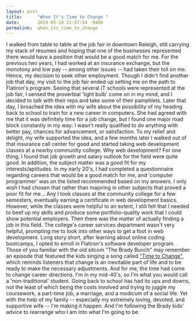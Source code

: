 ```yaml
---
layout: post
title:      "When It's Time to Change "
date:       2019-05-19 21:57:54 -0400
permalink:  when_its_time_to_change
---
```



I walked from table to table at the job fair in downtown Raleigh, still carrying my stack of resumes and hoping that one of the businesses represented there would have a position that would be a good match for me. For the previous two years, I had worked at an insurance exchange, but the monotony and low pay -- among other issues -- had taken their toll on me. Hence, my decision to seek other employment. Though I didn't find another job that day, my visit to the job fair ended up setting me on the path to Flatiron's program.
Seeing that several IT schools were represented at the job fair, I sensed the proverbial 'light bulb' come on in my mind, and I decided to talk with their reps and take some of their pamphlets. Later that day, I broached the idea with my wife about the possibility of my heading back to school to train for a new career in computers. She had agreed with me that it was definitely time for a job change, but I found one major road block constantly in my way: I wasn't really qualified to do anything with better pay, chances for advancement, or satisfaction. To my relief and delight, my wife supported the idea, and a few months later I walked out of that insurance call center for good and started taking web development classes at a nearby community college.
Why web development? For one thing, I found that job growth and salary outlook for the field were quite good. In addition, the subject matter was a good fit for my interests/aptitudes. In my early 20's, I had completed a questionnaire regarding careers that would be a good match for me, and 'computer programmer' was on the listed recommended based on my answers. I only wish I had chosen that rather than majoring in other subjects that proved a poor fit for me...
Any I took classes at the community college for a few semesters, eventually earning a certificate in web development basics. However, while the classes were helpful to an extent, I still felt that I needed to beef up my skills and produce some portfolio-quality work that I could show potential employers. Then there was the matter of actually finding a job in this field. The college's career services department wasn't very helpful, prompting me to look into other ways to get a foot in web development. Long story short, after learning about online coding bootcamps, I opted to enroll in Flatiron's software developer program.
Those of you familiar with the old sitcom "The Brady Bunch" may remember an episode that featured the kids singing a song called ["Time to Change"](https://youtu.be/n70kL1rVGg4), which reminds listeners that change is an inevitable part of life and to be ready to make the necessary adjustments. And for me, the time had come to change career directions. I'm in my mid-40's, so I'm what you would call a 'non-traditional' student. Going back to school has had its ups and downs, not the least of which being the costs involved and trying to juggle my coursework, a part-time job, a marriage, and a modicum of a social life. Yet with the help of my family -- especially my extremely loving, devoted, and supportive wife -- I'm making it happen. And I'm following the Brady kids' advice to rearrange who I am into what I'm going to be.

